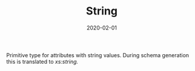 ﻿---
title: String
toc: false
type: specs
date: "2020-02-01"
draft: false
specification: VEC
version: 1.2.0
documentType: "Recommendation"
elementType: Class
classes:
  - String
menu_name: vec-1.2.0
---
<p> Primitive type for attributes with string values. During schema generation this is translated to <i>xs:string.</i>      </p>